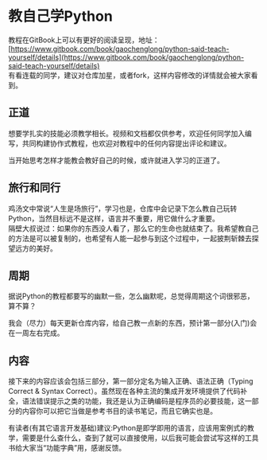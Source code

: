 # 教自己学Python

教程在GitBook上可以有更好的阅读呈现，地址：[https://www.gitbook.com/book/gaochenglong/python-said-teach-yourself/details](https://www.gitbook.com/book/gaochenglong/python-said-teach-yourself/details)  
 有看连载的同学，建议对仓库加星，或者fork，这样内容修改的详情就会被大家看到。

## 正道

想要学扎实的技能必须教学相长。视频和文档都仅供参考，欢迎任何同学加入编写，共同构建协作式教程，也欢迎对教程中的任何内容提出评论和建议。

当开始思考怎样才能教会教好自己的时候，或许就进入学习的正道了。

## 旅行和同行

鸡汤文中常说“人生是场旅行”，学习也是，仓库中会记录下怎么教自己玩转Python，当然目标远不是这样，语言并不重要，用它做什么才重要。  
 隔壁大叔说过：如果你的东西没人看了，那么它的生命也就结束了。我希望教自己的方法是可以被复制的，也希望有人能一起参与到这个过程中，一起披荆斩棘去探望远方的美好。

## 周期

据说Python的教程都要写的幽默一些，怎么幽默呢，总觉得周期这个词很邪恶，算不算？

我会（尽力）每天更新仓库内容，给自己教一点新的东西，预计第一部分\(入门\)会在一周左右完成。

## 内容

接下来的内容应该会包括三部分，第一部分定名为输入正确、语法正确（Typing Correct & Syntax Correct）。虽然现在各种主流的集成开发环境提供了代码补全，语法错误提示之类的功能，我还是认为正确编码是程序员的必要技能，这一部分的内容你可以把它当做是参考书目的读书笔记，而且它确实也是。

有读者\(有其它语言开发基础\)建议:Python是即学即用的语言，应该用案例式的教学，需要是什么查什么，查到了就可以直接使用，以后我可能会尝试写这样的工具书给大家当“功能字典”用，感谢反馈。

